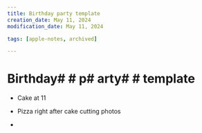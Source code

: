 ```yaml
---
title: Birthday party template
creation_date: May 11, 2024
modification_date: May 11, 2024

tags: [apple-notes, archived]

---
```



# Birthday#  # p# arty#  # template

* Cake at 11

* Pizza right after cake cutting photos

* 

